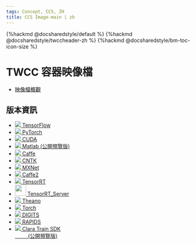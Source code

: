 ```yaml
---
tags: Concept, CCS, ZH
title: CCS Image-main | zh
---
```


{%hackmd @docsharedstyle/default %}
{%hackmd @docsharedstyle/twccheader-zh %}
{%hackmd @docsharedstyle/bm-toc-icon-size %}

# TWCC 容器映像檔

- [映像檔概觀](/@twccdocs/ccs-concept-image-overview-zh)

## 版本資訊

- [<img class="ccsimgicon" src="https://cos.twcc.ai/SYS-MANUAL/uploads/upload_f55059e9d0a6ac45c44bcc0ec1bebff5.png"> TensorFlow](/@twccdocs/ccs-concept-image-tensorflow-zh)
- [<img class="ccsimgicon" src="https://cos.twcc.ai/SYS-MANUAL/uploads/upload_60c298573392b441958d75106686c11d.png"> PyTorch](/@twccdocs/ccs-concept-image-pytorch-zh)
- [<img class="ccsimgicon" src="https://cos.twcc.ai/SYS-MANUAL/uploads/upload_6b3382d3255e279896320ff106a1565d.png"> CUDA](/@twccdocs/ccs-concept-image-cuda-zh)
- [<img class="ccsimgicon" src="https://cos.twcc.ai/SYS-MANUAL/uploads/upload_3022d6e6790c870e499eac8e2c77d53c.png"> Matlab (公開預覽版)](/@twccdocs/ccs-concept-image-matlab-zh)
- [<img class="ccsimgicon" src="https://cos.twcc.ai/SYS-MANUAL/uploads/upload_6b3382d3255e279896320ff106a1565d.png"> Caffe](/@twccdocs/ccs-concept-image-caffe-zh)
- [<img class="ccsimgicon" src="https://cos.twcc.ai/SYS-MANUAL/uploads/upload_6b3382d3255e279896320ff106a1565d.png"> CNTK](/@twccdocs/ccs-concept-image-cntk-zh)
- [<img class="ccsimgicon" src="https://cos.twcc.ai/SYS-MANUAL/uploads/upload_3022d6e6790c870e499eac8e2c77d53c.png"> MXNet](/@twccdocs/ccs-concept-image-mxnet-zh)
- [<img class="ccsimgicon" src="https://cos.twcc.ai/SYS-MANUAL/uploads/upload_6b3382d3255e279896320ff106a1565d.png"> Caffe2](/@twccdocs/ccs-concept-image-caffe2-zh)
- [<img class="ccsimgicon" src="https://cos.twcc.ai/SYS-MANUAL/uploads/upload_f55059e9d0a6ac45c44bcc0ec1bebff5.png"> TensorRT](/@twccdocs/ccs-concept-image-tensorrt-zh)
- [<img class="ccsimgicon" src="https://cos.twcc.ai/SYS-MANUAL/uploads/upload_f55059e9d0a6ac45c44bcc0ec1bebff5.png" width="30" heigh="30"> TensorRT_Server](/@twccdocs/ccs-concept-image-tensorrtserver-zh)
- [<img class="ccsimgicon" src="https://cos.twcc.ai/SYS-MANUAL/uploads/upload_f55059e9d0a6ac45c44bcc0ec1bebff5.png"> Theano](/@twccdocs/ccs-concept-image-theano-zh)
- [<img class="ccsimgicon" src="https://cos.twcc.ai/SYS-MANUAL/uploads/upload_f55059e9d0a6ac45c44bcc0ec1bebff5.png"> Torch](/@twccdocs/ccs-concept-image-torch-zh)
- [<img class="ccsimgicon" src="https://cos.twcc.ai/SYS-MANUAL/uploads/upload_bb968fa9146487087f1c4634929d931f.png"> DIGITS](/@twccdocs/ccs-concept-image-digits-zh)
- [<img class="ccsimgicon" src="https://cos.twcc.ai/SYS-MANUAL/uploads/upload_bb968fa9146487087f1c4634929d931f.png"> RAPIDS](/@twccdocs/ccs-concept-image-rapids-zh)
- [<img class="ccsimgicon" src="https://cos.twcc.ai/SYS-MANUAL/uploads/upload_6b3382d3255e279896320ff106a1565d.png"> Clara Train SDK <br>&nbsp;&nbsp;&nbsp;&nbsp;&nbsp;&nbsp;&nbsp;&nbsp;&nbsp;(公開預覽版)](/@twccdocs/ccs-concept-image-clara-zh)
